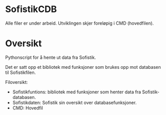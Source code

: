 # SofistikCDB
Alle filer er under arbeid. Utviklingen skjer foreløpig i CMD (hovedfilen). 

# Oversikt
Pythonscript for å hente ut data fra Sofistik. 


Det er satt opp et bibliotek med funksjoner som brukes opp mot databasen til Sofistikfilen. 

Filoversikt:
- Sofistikfuntions: bibliotek med funksjoner som henter data fra Sofistik-databasen.
- Sofistikdaten: Sofistik sin oversikt over databasefunksjoner. 
- CMD: Hovedfil

